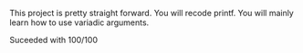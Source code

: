 This project is pretty straight forward. You will recode printf. 
You will mainly learn how to use variadic arguments.

Suceeded with 100/100
